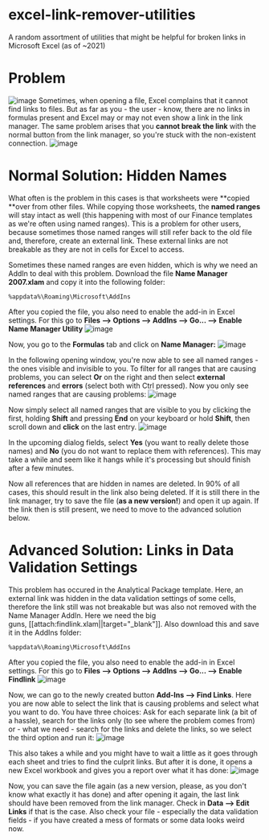 # excel-link-remover-utilities
A random assortment of utilities that might be helpful for broken links in Microsoft Excel (as of ~2021)

# Problem
![image](https://user-images.githubusercontent.com/75244862/140740409-76df2a20-a9b2-4201-af19-38c6dd6ca74d.png)
Sometimes, when opening a file, Excel complains that it cannot find links to files. But as far as you - the user - know, there are no links in formulas present and Excel may or may not even show a link in the link manager. The same problem arises that you **cannot break the link** with the normal button from the link manager, so you're stuck with the non-existent connection.
![image](https://user-images.githubusercontent.com/75244862/140740421-7ba11566-6516-432a-b610-1c22c83d4486.png)

# Normal Solution: Hidden Names

What often is the problem in this cases is that worksheets were **copied **over from other files. While copying those worksheets, the **named ranges** will stay intact as well (this happening with most of our Finance templates as we're often using named ranges). This is a problem for other users, because sometimes those named ranges will still refer back to the old file and, therefore, create an external link. These external links are not breakable as they are not in cells for Excel to access.

Sometimes these named ranges are even hidden, which is why we need an AddIn to deal with this problem. Download the file **Name Manager 2007.xlam** and copy it into the following folder:

`%appdata%\Roaming\Microsoft\AddIns`

After you copied the file, you also need to enable the add-in in Excel settings. For this go to **Files --> Options --> AddIns --> Go... --> Enable Name Manager Utility**
![image](https://user-images.githubusercontent.com/75244862/140740438-a1641398-29b0-4298-8992-60eaa367d643.png)

Now, you go to the **Formulas** tab and click on **Name Manager:**
![image](https://user-images.githubusercontent.com/75244862/140740457-076000db-d41c-42c2-b5e5-bca1439ac843.png)

In the following opening window, you're now able to see all named ranges - the ones visible and invisible to you. To filter for all ranges that are causing problems, you can select **Or** on the right and then select **external references** and **errors** (select both with Ctrl pressed). Now you only see named ranges that are causing problems:
![image](https://user-images.githubusercontent.com/75244862/140740465-ae80be40-d6ee-4ee4-9491-8488331274f3.png)

Now simply select all named ranges that are visible to you by clicking the first, holding **Shift** and pressing **End** on your keyboard or hold **Shift**, then scroll down and **click** on the last entry.
![image](https://user-images.githubusercontent.com/75244862/140740475-d8746874-dc43-4c25-b0fc-be48fb6fc489.png)

In the upcoming dialog fields, select **Yes** (you want to really delete those names) and **No** (you do not want to replace them with references). This may take a while and seem like it hangs while it's processing but should finish after a few minutes.

Now all references that are hidden in names are deleted. In 90% of all cases, this should result in the link also being deleted. If it is still there in the link manager, try to save the file (**as a new version!**) and open it up again. If the link then is still present, we need to move to the advanced solution below.

# Advanced Solution: Links in Data Validation Settings

This problem has occured in the Analytical Package template. Here, an external link was hidden in the data validation settings of some cells, therefore the link still was not breakable but was also not removed with the Name Manager AddIn. Here we need the big guns, [[attach:findlink.xlam||target="_blank"]]. Also download this and save it in the AddIns folder:

`%appdata%\Roaming\Microsoft\AddIns`

After you copied the file, you also need to enable the add-in in Excel settings. For this go to **Files --> Options --> AddIns --> Go... --> Enable Findlink**
![image](https://user-images.githubusercontent.com/75244862/140740491-0f3e1269-74b8-4293-bce0-2baa5218b8ed.png)

Now, we can go to the newly created button **Add-Ins --> Find Links**. Here you are now able to select the link that is causing problems and select what you want to do. You have three choices: Ask for each separate link (a bit of a hassle), search for the links only (to see where the problem comes from) or - what we need - search for the links and delete the links, so we select the third option and run it:
![image](https://user-images.githubusercontent.com/75244862/140740504-6951499b-0f78-4526-bad1-e49b3ffe9bb8.png)

This also takes a while and you might have to wait a little as it goes through each sheet and tries to find the culprit links. But after it is done, it opens a new Excel workbook and gives you a report over what it has done:
![image](https://user-images.githubusercontent.com/75244862/140740518-09668892-88a0-4e42-9d7d-8062caf2ffb3.png)

Now, you can save the file again (as a new version, please, as you don't know what exactly it has done) and after opening it again, the last link should have been removed from the link manager. Check in **Data --> Edit Links** if that is the case. Also check your file - especially the data validation fields - if you have created a mess of formats or some data looks weird now.
